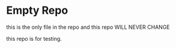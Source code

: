 # Empty Repo
this is the only file in the repo and this repo WILL NEVER CHANGE

this repo is for testing. 

